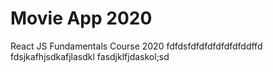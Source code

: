 # Movie App 2020

React JS Fundamentals Course 2020
fdfdsfdfdfdfdfdfdfddffd
fdsjkafhjsdkafjlasdkl
fasdjklfjdaskol;sd
